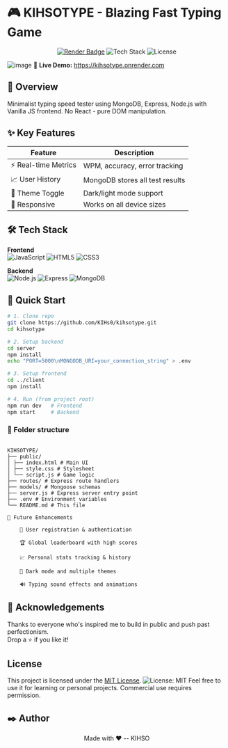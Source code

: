 # 🎮 KIHSOTYPE - Blazing Fast Typing Game

<div align="center">
  
  [![Render Badge](https://img.shields.io/badge/Render-Deployed-5C4EE5)](https://kihsotype.onrender.com)
  ![Tech Stack](https://img.shields.io/badge/Stack-MERN-09AC3F)
  ![License](https://img.shields.io/badge/License-MIT-red)
</div>

![image](https://github.com/user-attachments/assets/3c73d7d7-f978-4403-af3b-e88cca3ae150)
🔗 **Live Demo:** https://kihsotype.onrender.com



## 📌 Overview
Minimalist typing speed tester using MongoDB, Express, Node.js with Vanilla JS frontend. No React - pure DOM manipulation.

## ✨ Key Features
| Feature | Description |
|---------|-------------|
| ⚡ Real-time Metrics | WPM, accuracy, error tracking |
| 📈 User History | MongoDB stores all test results |
| 🎨 Theme Toggle | Dark/light mode support |
| 📱 Responsive | Works on all device sizes |

## 🛠️ Tech Stack
**Frontend**  
![JavaScript](https://img.shields.io/badge/JS-Vanilla%20ES6+-F7DF1E) 
![HTML5](https://img.shields.io/badge/HTML5-E34F26) 
![CSS3](https://img.shields.io/badge/CSS3-1572B6)

**Backend**  
![Node.js](https://img.shields.io/badge/Node.js-339933) 
![Express](https://img.shields.io/badge/Express-000000) 
![MongoDB](https://img.shields.io/badge/MongoDB-47A248)

## 🚀 Quick Start
```bash
# 1. Clone repo
git clone https://github.com/KIHs0/kihsotype.git
cd kihsotype

# 2. Setup backend
cd server
npm install
echo "PORT=5000\nMONGODB_URI=your_connection_string" > .env

# 3. Setup frontend
cd ../client
npm install

# 4. Run (from project root)
npm run dev   # Frontend
npm start     # Backend
```



### 📂 Folder structure
```

KIHSOTYPE/
├── public/
│ ├── index.html # Main UI
│ ├── style.css # Stylesheet
│ └── script.js # Game logic
├── routes/ # Express route handlers
├── models/ # Mongoose schemas 
├── server.js # Express server entry point
├── .env # Environment variables
└── README.md # This file

```


```
🔮 Future Enhancements

    🧾 User registration & authentication

    🏆 Global leaderboard with high scores

    📈 Personal stats tracking & history

    🎨 Dark mode and multiple themes

    🔊 Typing sound effects and animations
```

## 🙌 Acknowledgements

Thanks to everyone who's inspired me to build in public and push past perfectionism.  
Drop a ⭐ if you like it!

## License

This project is licensed under the [MIT License](./LICENSE).  ![License: MIT](https://img.shields.io/badge/License-MIT-yellow.svg)
Feel free to use it for learning or personal projects. Commercial use requires permission.




## ✒️ **Author**
  <div align="center">
  Made with ❤️ -- KIHSO
  </div>
